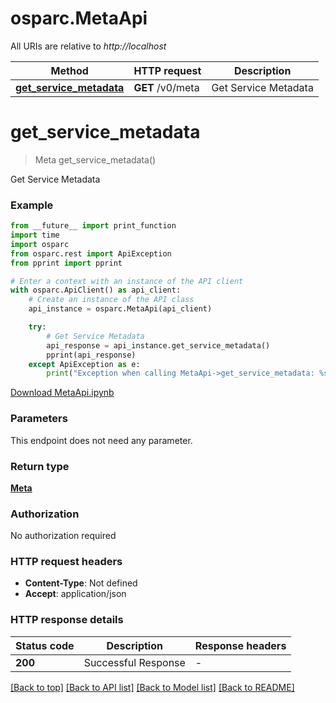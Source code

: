# osparc.MetaApi

All URIs are relative to *http://localhost*

Method | HTTP request | Description
------------- | ------------- | -------------
[**get_service_metadata**](MetaApi.md#get_service_metadata) | **GET** /v0/meta | Get Service Metadata


# **get_service_metadata**
> Meta get_service_metadata()

Get Service Metadata

### Example

```python
from __future__ import print_function
import time
import osparc
from osparc.rest import ApiException
from pprint import pprint

# Enter a context with an instance of the API client
with osparc.ApiClient() as api_client:
    # Create an instance of the API class
    api_instance = osparc.MetaApi(api_client)

    try:
        # Get Service Metadata
        api_response = api_instance.get_service_metadata()
        pprint(api_response)
    except ApiException as e:
        print("Exception when calling MetaApi->get_service_metadata: %s\n" % e)
```
[Download MetaApi.ipynb](docs/code_samples/MetaApi.ipynb ':ignore:')


### Parameters
This endpoint does not need any parameter.

### Return type

[**Meta**](Meta.md)

### Authorization

No authorization required

### HTTP request headers

 - **Content-Type**: Not defined
 - **Accept**: application/json

### HTTP response details
| Status code | Description | Response headers |
|-------------|-------------|------------------|
**200** | Successful Response |  -  |

[[Back to top]](#) [[Back to API list]](../README.md#documentation-for-api-endpoints) [[Back to Model list]](../README.md#documentation-for-models) [[Back to README]](../README.md)

